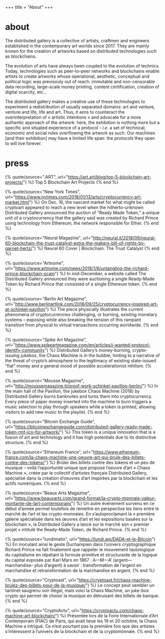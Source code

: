 +++
title = "About"
+++

# about

The distributed gallery is a collective of artists, craftmen and engineers established in the contemporary art worlds since 2017. They are mainly known for the creation of artworks based on distributed technologies such as blockchains.

The evolution of arts have always been coupled to the evolution of technics. Today, technologies such as peer-to-peer networks and blockchains enable artists to create artworks whose operational, aesthetic, conceptual and political logic was previsouly out of reach: immutable and non-censorable data recording, large-scale money printing, content certification, creation of digital scarcity, etc...

The distributed gallery makes a creative use of these technologies to experiment a redistribution of usually separated domains: art and venture, venture and life, life and art. Thus, it aims to counteract the overinterpretation of « artistic intentions » and advocate for a more authentic approach of the artwork: here, the exhibition is nothing more but a specific and situated experience of a protocol - <i>i.e.</i> a set of technical, economic and social rules overflowing the artwork as such. Our machines [and their exhibition] may have a limited life span: the protocols they open to will live forever.

# press

{% quote(source=".ART", url="https://art.art/blog/top-5-blockchain-art-projects/") %}
Top 5 Blockchain Art Projects
{% end %}

{% quote(source="New York Times", url="https://www.nytimes.com/2018/01/13/arts/cryptocurrency-art-market.html") %}
On Dec. 16, the nascent market for what might be called cryptoart appeared to reach a new level when the hitherto-unknown Distributed Gallery announced the auction of “Ready Made Token,” a unique unit of a cryptocurrency that the gallery said was created by Richard Prince using technology from Ethereum, the network responsible for Ether.
{% end %}

{% quote(source="Neural Magazine", url="http://neural.it/2018/09/neural-60-blockchain-the-trust-catalyst-extra-the-makers-bill-of-rights-by-garnet-hertz/") %}
Neural 60 Cover | Blockchain: The Trust Catalyst
{% end %}

{% quote(source="Artnome", url="https://www.artnome.com/news/2018/1/6/untangling-the-richard-prince-blockchain-scam") %}
In mid-December, a website called The Distributed Gallery announced they were auctioning a single Ready-Made Token by Richard Prince that consisted of a single Ethereum token.
{% end %}

{% quote(source="Berlin Art Magazine", url="http://www.berlinartlink.com/2018/09/25/cryptocurrency-inspired-art-at-schinkel-pavillon") %}
The piece physically illustrates the current phenomena of
cryptocurrencies challenging, or burning, existing monetary systems
– exposing while also breaking the tension of this rampant
transition from physical to virtual transactions occurring
worldwide.
{% end %}

{% quote(source="Spike Art Magazine", url="https://www.spikeartmagazine.com/en/articles/i-wanted-protocol-identify-community") %}
Distributed Gallery’s money-burning, crypto-issuing jukebox, the Chaos Machine is in the bubble, hinting to a narrative of the threat of crypto’s atmosphere to the legitimacy of existing state-issued “fiat” money and a general mood of possible accelerationist nihilism.
{% end %}

{% quote(source="Mousse Magazine", url="http://moussemagazine.it/proof-work-schinkel-pavillon-berlin/") %}
In the main hall of the Pavillon, the jukebox Chaos Machine (2018) by Distributed Gallery burns banknotes and turns them into cryptocurrency. Every piece of paper money inserted into the machine to burn triggers a music selection to play through speakers while a token is printed, allowing visitors to add new music to the playlist.
{% end %}

{% quote(source="Bitcoin Exchange Guide", url="https://bitcoinexchangeguide.com/distributed-gallery-ready-made-token-rmt-ico-for-artwork/") %}
This token is a unique innovation that is a fusion of art and technology and it has high potentials due to its distinctive structure.
{% end %}

{% quote(source="Ethereum France", url="https://www.ethereum-france.com/la-chaos-machine-une-oeuvre-art-qui-brule-des-billets-contre-des-tokens/") %}
Brûler des billets contre des tokens et un peu de musique – voilà l’opportunité unique que propose l’oeuvre d’art « Chaos Machine », créée par le collectif d’artistes français Distributed Gallery, spécialisé dans la création d’oeuvres d’art inspirées par la blockchain et les actifs numériques.
{% end %}

{% quote(source="Beaux Arts Magazine", url="https://www.beauxarts.com/grand-format/la-crypto-monnaie-valeur-montante-de-lart-contemporain/") %}
Un autre événement survenu en ce début d’année permet toutefois de remettre en perspective les liens entre le marché de l’art et les crypto-monnaies. En s’autoproclamant la « première galerie spécialisée dans les œuvres d’art et les expositions basées sur la blockchain », la Distributed Gallery a lancé sur le marché son « premier projet » intitulé the Ready-Made Token, de Richard Prince.
{% end %}

{% quote(source="lundimatin", url="https://lundi.am/DADA-et-le-Bitcoin") %}
En inoculant ainsi le geste Duchampien dans l’univers cryptographique Richard Prince ne fait finalement que rappeler le mouvement tautologique du capitalisme en répétant la formule primitive et structurante de la logique du capital exposée par Karl Marx en 1867 : A—M—A’ (argent—marchandise- plus d’argent) à savoir : transformation de l’argent en marchandise et retransformation de la marchandise en argent.
{% end %}

{% quote(source="Cryptoast", url="https://cryptoast.fr/chaos-machine-brulez-des-billets-pour-de-la-musique/") %}
Le concept peut sembler un tantinet saugrenu voir illégal, mais voici la Chaos Machine, un juke-box crypto qui permet de choisir la musique en détruisant des billets de banque.
{% end %}

{% quote(source="CryptoActu", url="https://cryptoactu.com/chaos-machine-art-blockchain/") %}
Présentée lors de la Foire Internationale d’Art Contemporain (FIAC) de Paris, qui avait lieue les 19 et 20 octobre, la Chaos Machine a intrigué. Ce n’est pourtant pas la première fois que des artistes s’intéressent à l’univers de la blockchain et de la cryptomonnaie.
{% end %}
